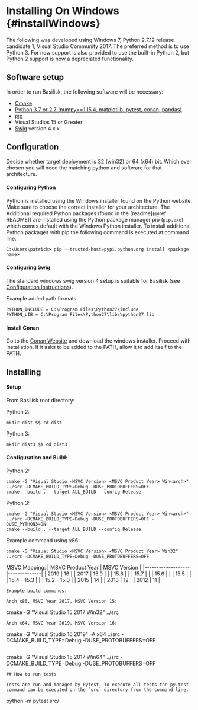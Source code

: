 # Installing On Windows {#installWindows}

The following was developed using Windows 7, Python 2.7.12 release candidate 1, Visual Studio Community 2017. The preferred method is to use Python 3.  For now support is also provided to use the built-in Python 2, but Python 2 support is now a depreciated functionality.

## Software setup

In order to run Basilisk, the following software will be necessary:

* [Cmake](https://cmake.org/)
* [Python 3.7 or 2.7 (numpy==1.15.4, matplotlib, pytest, conan, pandas)](https://www.python.org/downloads/windows/)
* [pip](https://pip.pypa.io/en/stable/installing/)
* Visual Studios 15 or Greater
* [Swig](http://www.swig.org/download.html) version 4.x.x



## Configuration
Decide whether target deployment is 32 (win32) or 64 (x64) bit. Which ever chosen you will need the matching python and software for that architecture.

#### Configuring Python

Python is installed using the Windows installer found on the Python website. Make sure to choose the correct installer for your architecture. The Additional required Python packages (found in the [readme](@ref README)) are installed using the Python package manager pip (`pip.exe`) which comes default with the Windows Python installer. To install additional Python packages with pip the following command is executed at command line.

```
C:\Users\patrick> pip --trusted-host=pypi.python.org install <package name>
```


#### Configuring Swig

The standard windows swig version 4 setup is suitable for Basilisk (see [Configuration Instructions](http://www.swig.org/Doc1.3/Windows.html#Windows_swig_exe)). 

Example added path formats:

```
PYTHON_INCLUDE = C:\Program Files\Python27\include 
PYTHON_LIB = C:\Program Files\Python27\libs\python27.lib
```

#### Install Conan
Go to the [Conan Website](https://conan.io/downloads.html) and download the windows installer. Proceed with installation. If it asks to be added to the PATH, allow it to add itself to the PATH.

## Installing

#### Setup
From Basilisk root directory: 

Python 2:
```
mkdir dist $$ cd dist
```
Python 3:
```
mkdir dist3 $$ cd dist3
```
#### Configuration and Build: 

Python 2:
```
cmake -G "Visual Studio <MSVC Version> <MSVC Product Year> Win<arch>" ../src -DCMAKE_BUILD_TYPE=Debug -DUSE_PROTOBUFFERS=OFF
cmake --build . --target ALL_BUILD --config Release
```
Python 3: 
```
cmake -G "Visual Studio <MSVC Version> <MSVC Product Year> Win<arch>" ../src -DCMAKE_BUILD_TYPE=Debug -DUSE_PROTOBUFFERS=OFF -DUSE_PYTHON3=ON
cmake --build . --target ALL_BUILD --config Release
```
Example command using x86:
```
cmake -G "Visual Studio <MSVC Version> <MSVC Product Year> Win32" ../src -DCMAKE_BUILD_TYPE=Debug -DUSE_PROTOBUFFERS=OFF
```

MSVC Mapping:
| MSVC Product Year | MSVC Version |
|-------------------|--------------|
| 2019              | 16           |
| 2017              | 15.9         |
|                   | 15.8         |
|                   | 15.7         |
|                   | 15.6         |
|                   | 15.5         |
|                   | 15.4 - 15.3  |
|                   | 15.2 - 15.0  |
| 2015              | 14           |
| 2013              | 12           |
| 2012              | 11           |
```
Example build commands:  
  
Arch x86, MSVC Year 2017, MSVC Version 15:
```
cmake -G "Visual Studio 15 2017 Win32" ../src
```
Arch x64, MSVC Year 2019, MSVC Version 16:
```
cmake -G "Visual Studio 16 2019" -A x64 ../src -DCMAKE_BUILD_TYPE=Debug -DUSE_PROTOBUFFERS=OFF
```
```
cmake -G "Visual Studio 15 2017 Win64" ../src -DCMAKE_BUILD_TYPE=Debug -DUSE_PROTOBUFFERS=OFF
```
## How to run tests

Tests are run and managed by Pytest. To execute all tests the py.test command can be executed on the `src` directory from the command line. 
```
python -m pytest src/ 
```
